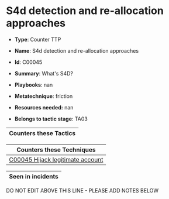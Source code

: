 # S4d detection and re-allocation approaches

* **Type**: Counter TTP

* **Name**: S4d detection and re-allocation approaches

* **Id**: C00045

* **Summary**: What's S4D?

* **Playbooks**: nan

* **Metatechnique**: friction

* **Resources needed:** nan

* **Belongs to tactic stage**: TA03


| Counters these Tactics |
| ---------------------- |



| Counters these Techniques |
| ------------------------- |
| [C00045 Hijack legitimate account](../techniques/C00045.md) |



| Seen in incidents |
| ----------------- |


DO NOT EDIT ABOVE THIS LINE - PLEASE ADD NOTES BELOW